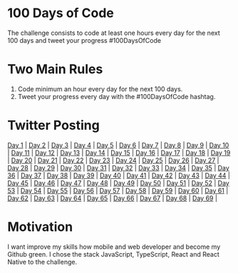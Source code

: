 # 100 Days of Code
The challenge consists to code at least one hours every day for the next 100 days and tweet your progress #100DaysOfCode

# Two Main Rules

1. Code minimum an hour every day for the next 100 days.
2. Tweet your progress every day with the #100DaysOfCode hashtag.

# Twitter Posting

[Day 1](https://twitter.com/ALisboa45/status/1269601904306327552) | 
[Day 2](https://twitter.com/ALisboa45/status/1269981447496118273) |
[Day 3](https://twitter.com/ALisboa45/status/1270428628359303168) |
[Day 4](https://twitter.com/ALisboa45/status/1270788510019194880) |
[Day 5](https://twitter.com/ALisboa45/status/1271163225413955584) |
[Day 6](https://twitter.com/ALisboa45/status/1271428237818761216) |
[Day 7](https://twitter.com/ALisboa45/status/1271948508472500224) |
[Day 8](https://twitter.com/ALisboa45/status/1272229278990680069) |
[Day 9](https://twitter.com/ALisboa45/status/1272512095402295296) |
[Day 10](https://twitter.com/ALisboa45/status/1273020570507137024) |
[Day 11](https://twitter.com/ALisboa45/status/1273339693879439367) |
[Day 12](https://twitter.com/ALisboa45/status/1273733073998434306) |
[Day 13](https://twitter.com/ALisboa45/status/1274135969772515328) |
[Day 14](https://twitter.com/ALisboa45/status/1274431298724118529) |
[Day 15](https://twitter.com/ALisboa45/status/1274761390901932034) |
[Day 16](https://twitter.com/ALisboa45/status/1275138082858315777) |
[Day 17](https://twitter.com/ALisboa45/status/1275485081235329028) |
[Day 18](https://twitter.com/ALisboa45/status/1275923867798843395) |
[Day 19](https://twitter.com/ALisboa45/status/1276277448406175746) |
[Day 20](https://twitter.com/ALisboa45/status/1276637971882573827) |
[Day 21](https://twitter.com/ALisboa45/status/1276986667409330176) |
[Day 22](https://twitter.com/ALisboa45/status/1277345220296876038) |
[Day 23](https://twitter.com/ALisboa45/status/1277702627095195650) |
[Day 24](https://twitter.com/ALisboa45/status/1278084645263945729) |
[Day 25](https://twitter.com/ALisboa45/status/1278476625240260611) |
[Day 26](https://twitter.com/ALisboa45/status/1278778567040606208) |
[Day 27](https://twitter.com/ALisboa45/status/1279125975884877826) |
[Day 28](https://twitter.com/ALisboa45/status/1279427271418404864) |
[Day 29](https://twitter.com/ALisboa45/status/1279864200903491585) |
[Day 30](https://twitter.com/ALisboa45/status/1280221141324509184) |
[Day 31](https://twitter.com/ALisboa45/status/1280657720102748168) |
[Day 32](https://twitter.com/ALisboa45/status/1280930813757009920) |
[Day 33](https://twitter.com/ALisboa45/status/1281303737638797314) |
[Day 34](https://twitter.com/ALisboa45/status/1281708631671681027) |
[Day 35](https://twitter.com/ALisboa45/status/1282078231068323840) |
[Day 36](https://twitter.com/ALisboa45/status/1282444559444783106) |
[Day 37](https://twitter.com/ALisboa45/status/1282787594821132291) |
[Day 38](https://twitter.com/ALisboa45/status/1283129560272445440) |
[Day 39](https://twitter.com/ALisboa45/status/1283500760483987456) |
[Day 40](https://twitter.com/ALisboa45/status/1283867953067446274) |
[Day 41](https://twitter.com/ALisboa45/status/1284218284322312199) |
[Day 42](https://twitter.com/ALisboa45/status/1284485840702509058) |
[Day 43](https://twitter.com/ALisboa45/status/1284951491007184896) |
[Day 44](https://twitter.com/ALisboa45/status/1285353589871980546) |
[Day 45](https://twitter.com/ALisboa45/status/1285727880840916998) |
[Day 46](https://twitter.com/ALisboa45/status/1286385530268266496) |
[Day 47](https://twitter.com/ALisboa45/status/1286386359725432841) |
[Day 48](https://twitter.com/ALisboa45/status/1286802585962319873) |
[Day 49](https://twitter.com/ALisboa45/status/1287168448150343682) |
[Day 50](https://twitter.com/ALisboa45/status/1287442005245808641) |
[Day 51](https://twitter.com/ALisboa45/status/1287827541126975489) |
[Day 52](https://twitter.com/ALisboa45/status/1288205777086435332) |
[Day 53](https://twitter.com/ALisboa45/status/1288574464482070528) |
[Day 54](https://twitter.com/ALisboa45/status/1288957914347196416) |
[Day 55](https://twitter.com/ALisboa45/status/1289340596306546689) |
[Day 56](https://twitter.com/ALisboa45/status/1289673291343396864) |
[Day 57](https://twitter.com/ALisboa45/status/1289981323117912064) |
[Day 58](https://twitter.com/ALisboa45/status/1290440798052515848) |
[Day 59](https://twitter.com/ALisboa45/status/1290757694714982407) |
[Day 60](https://twitter.com/ALisboa45/status/1291165217452417029) |
[Day 61](https://twitter.com/ALisboa45/status/1291483353967992839) |
[Day 62](https://twitter.com/ALisboa45/status/1291811359986941952) |
[Day 63](https://twitter.com/ALisboa45/status/1292198293104099331) |
[Day 64](https://twitter.com/ALisboa45/status/1292513245421604876) |
[Day 65](https://twitter.com/ALisboa45/status/1292975697418428416) |
[Day 66](https://twitter.com/ALisboa45/status/1293302823367712768) |
[Day 67](https://twitter.com/ALisboa45/status/1294079314967830530) |
[Day 68](https://twitter.com/ALisboa45/status/1294397371812634625) |
[Day 69](https://twitter.com/ALisboa45/status/1294720140467216387) |

# Motivation

I want improve my skills how mobile and web developer and become my Github green. I chose the stack JavaScript, TypeScript, React and React Native to the challenge.
